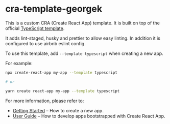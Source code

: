 # cra-template-georgek

This is a custom CRA (Create React App) template. It is built on top of the official [TypeScript template](https://github.com/facebook/create-react-app).

It adds lint-staged, husky and prettier to allow easy linting. In addition it is configured to use airbnb eslint config.

To use this template, add `--template typescript` when creating a new app.

For example:

```sh
npx create-react-app my-app --template typescript

# or

yarn create react-app my-app --template typescript
```

For more information, please refer to:

- [Getting Started](https://create-react-app.dev/docs/getting-started) – How to create a new app.
- [User Guide](https://create-react-app.dev) – How to develop apps bootstrapped with Create React App.
